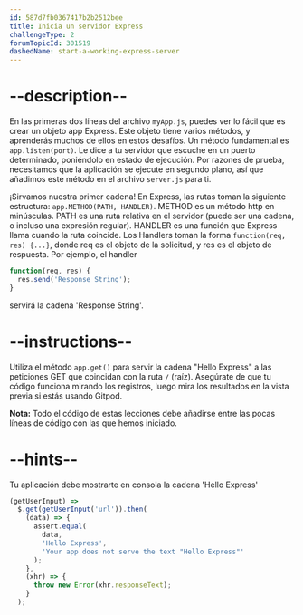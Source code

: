 ```yaml
---
id: 587d7fb0367417b2b2512bee
title: Inicia un servidor Express
challengeType: 2
forumTopicId: 301519
dashedName: start-a-working-express-server
---
```


# --description--

En las primeras dos líneas del archivo `myApp.js`, puedes ver lo fácil que es crear un objeto app Express. Este objeto tiene varios métodos, y aprenderás muchos de ellos en estos desafíos. Un método fundamental es `app.listen(port)`. Le dice a tu servidor que escuche en un puerto determinado, poniéndolo en estado de ejecución. Por razones de prueba, necesitamos que la aplicación se ejecute en segundo plano, así que añadimos este método en el archivo `server.js` para ti.

¡Sirvamos nuestra primer cadena! En Express, las rutas toman la siguiente estructura: `app.METHOD(PATH, HANDLER)`. METHOD es un método http en minúsculas. PATH es una ruta relativa en el servidor (puede ser una cadena, o incluso una expresión regular). HANDLER es una función que Express llama cuando la ruta coincide. Los Handlers toman la forma `function(req, res) {...}`, donde req es el objeto de la solicitud, y res es el objeto de respuesta. Por ejemplo, el handler

```js
function(req, res) {
  res.send('Response String');
}
```

servirá la cadena 'Response String'.

# --instructions--

Utiliza el método `app.get()` para servir la cadena "Hello Express" a las peticiones GET que coincidan con la ruta `/` (raíz). Asegúrate de que tu código funciona mirando los registros, luego mira los resultados en la vista previa si estás usando Gitpod.

**Nota:** Todo el código de estas lecciones debe añadirse entre las pocas líneas de código con las que hemos iniciado.

# --hints--

Tu aplicación debe mostrarte en consola la cadena 'Hello Express'

```js
(getUserInput) =>
  $.get(getUserInput('url')).then(
    (data) => {
      assert.equal(
        data,
        'Hello Express',
        'Your app does not serve the text "Hello Express"'
      );
    },
    (xhr) => {
      throw new Error(xhr.responseText);
    }
  );
```

